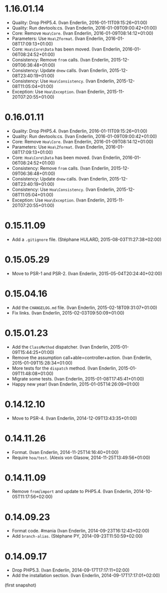 # 1.16.01.14

  * Quality: Drop PHP5.4. (Ivan Enderlin, 2016-01-11T09:15:26+01:00)
  * Quality: Run devtools:cs. (Ivan Enderlin, 2016-01-09T09:00:42+01:00)
  * Core: Remove `Hoa\Core`. (Ivan Enderlin, 2016-01-09T08:14:12+01:00)
  * Parameters: Use `Hoa\Zformat`. (Ivan Enderlin, 2016-01-08T17:09:13+01:00)
  * Core: `Hoa\Core\Data` has been moved. (Ivan Enderlin, 2016-01-06T08:24:52+01:00)
  * Consistency: Remove `from` calls. (Ivan Enderlin, 2015-12-09T06:36:48+01:00)
  * Consistency: Update `dnew` calls. (Ivan Enderlin, 2015-12-08T23:40:19+01:00)
  * Consistency: Use `Hoa\Consistency`. (Ivan Enderlin, 2015-12-08T11:05:04+01:00)
  * Exception: Use `Hoa\Exception`. (Ivan Enderlin, 2015-11-20T07:20:55+01:00)

# 0.16.01.11

  * Quality: Drop PHP5.4. (Ivan Enderlin, 2016-01-11T09:15:26+01:00)
  * Quality: Run devtools:cs. (Ivan Enderlin, 2016-01-09T09:00:42+01:00)
  * Core: Remove `Hoa\Core`. (Ivan Enderlin, 2016-01-09T08:14:12+01:00)
  * Parameters: Use `Hoa\Zformat`. (Ivan Enderlin, 2016-01-08T17:09:13+01:00)
  * Core: `Hoa\Core\Data` has been moved. (Ivan Enderlin, 2016-01-06T08:24:52+01:00)
  * Consistency: Remove `from` calls. (Ivan Enderlin, 2015-12-09T06:36:48+01:00)
  * Consistency: Update `dnew` calls. (Ivan Enderlin, 2015-12-08T23:40:19+01:00)
  * Consistency: Use `Hoa\Consistency`. (Ivan Enderlin, 2015-12-08T11:05:04+01:00)
  * Exception: Use `Hoa\Exception`. (Ivan Enderlin, 2015-11-20T07:20:55+01:00)

# 0.15.11.09

  * Add a `.gitignore` file. (Stéphane HULARD, 2015-08-03T11:27:38+02:00)

# 0.15.05.29

  * Move to PSR-1 and PSR-2. (Ivan Enderlin, 2015-05-04T20:24:40+02:00)

# 0.15.04.16

  * Add the `CHANGELOG.md` file. (Ivan Enderlin, 2015-02-18T09:31:07+01:00)
  * Fix links. (Ivan Enderlin, 2015-02-03T09:50:09+01:00)

# 0.15.01.23

  * Add the `ClassMethod` dispatcher. (Ivan Enderlin, 2015-01-09T15:44:25+01:00)
  * Remove the assumption call+able=controller+action. (Ivan Enderlin, 2015-01-09T15:28:34+01:00)
  * More tests for the `dispatch` method. (Ivan Enderlin, 2015-01-09T11:48:08+01:00)
  * Migrate some tests. (Ivan Enderlin, 2015-01-08T17:45:41+01:00)
  * Happy new year! (Ivan Enderlin, 2015-01-05T14:26:09+01:00)

# 0.14.12.10

  * Move to PSR-4. (Ivan Enderlin, 2014-12-09T13:43:35+01:00)

# 0.14.11.26

  * Format. (Ivan Enderlin, 2014-11-25T14:16:40+01:00)
  * Require `hoa/test`. (Alexis von Glasow, 2014-11-25T13:49:56+01:00)

# 0.14.11.09

  * Remove `from`/`import` and update to PHP5.4. (Ivan Enderlin, 2014-10-05T11:17:56+02:00)

# 0.14.09.23

  * Format code. #mania (Ivan Enderlin, 2014-09-23T16:12:43+02:00)
  * Add `branch-alias`. (Stéphane PY, 2014-09-23T11:50:59+02:00)

# 0.14.09.17

  * Drop PHP5.3. (Ivan Enderlin, 2014-09-17T17:17:11+02:00)
  * Add the installation section. (Ivan Enderlin, 2014-09-17T17:17:01+02:00)

(first snapshot)
